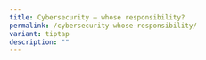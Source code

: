 ```yaml
---
title: Cybersecurity – whose responsibility?
permalink: /cybersecurity-whose-responsibility/
variant: tiptap
description: ""
---
```


